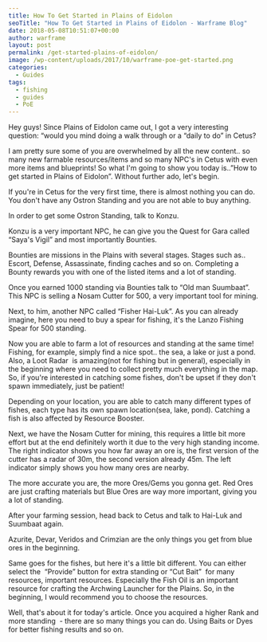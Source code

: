 ```yaml
---
title: How To Get Started in Plains of Eidolon
seoTitle: "How To Get Started in Plains of Eidolon - Warframe Blog"
date: 2018-05-08T10:51:07+00:00
author: warframe
layout: post
permalink: /get-started-plains-of-eidolon/
image: /wp-content/uploads/2017/10/warframe-poe-get-started.png
categories:
  - Guides
tags:
  - fishing
  - guides
  - PoE
---
```

Hey guys! Since Plains of Eidolon came out, I got a very interesting question: &#8220;would you mind doing a walk through or a &#8220;daily to do&#8221; in Cetus?

I am pretty sure some of you are overwhelmed by all the new content.. so many new farmable resources/items and so many NPC's in Cetus with even more items and blueprints! So what I'm going to show you today is..&#8221;How to get started in Plains of Eidolon&#8221;. Without further ado, let's begin.

<!--more-->

If you're in Cetus for the very first time, there is almost nothing you can do. You don't have any Ostron Standing and you are not able to buy anything.

In order to get some Ostron Standing, talk to Konzu.

Konzu is a very important NPC, he can give you the Quest for Gara called &#8220;Saya's Vigil&#8221; and most importantly Bounties.

Bounties are missions in the Plains with several stages. Stages such as.. Escort, Defense, Assassinate, finding caches and so on. Completing a Bounty rewards you with one of the listed items and a lot of standing.

Once you earned 1000 standing via Bounties talk to &#8220;Old man Suumbaat&#8221;. This NPC is selling a Nosam Cutter for 500, a very important tool for mining.

Next, to him, another NPC called &#8220;Fisher Hai-Luk&#8221;. As you can already imagine, here you need to buy a spear for fishing, it's the Lanzo Fishing Spear for 500 standing.

Now you are able to farm a lot of resources and standing at the same time! Fishing, for example, simply find a nice spot.. the sea, a lake or just a pond. Also, a Loot Radar  is amazing(not for fishing but in general), especially in the beginning where you need to collect pretty much everything in the map. So, if you're interested in catching some fishes, don't be upset if they don't spawn immediately, just be patient!

Depending on your location, you are able to catch many different types of fishes, each type has its own spawn location(sea, lake, pond). Catching a fish is also affected by Resource Booster.

Next, we have the Nosam Cutter for mining, this requires a little bit more effort but at the end definitely worth it due to the very high standing income. The right indicator shows you how far away an ore is, the first version of the cutter has a radar of 30m, the second version already 45m. The left indicator simply shows you how many ores are nearby.

The more accurate you are, the more Ores/Gems you gonna get. Red Ores are just crafting materials but Blue Ores are way more important, giving you a lot of standing.

After your farming session, head back to Cetus and talk to Hai-Luk and Suumbaat again.

Azurite, Devar, Veridos and Crimzian are the only things you get from blue ores in the beginning.

Same goes for the fishes, but here it's a little bit different. You can either select the  &#8220;Provide&#8221; button for extra standing or &#8220;Cut Bait&#8221;  for many resources, important resources. Especially the Fish Oil is an important resource for crafting the Archwing Launcher for the Plains. So, in the beginning, I would recommend you to choose the resources.

Well, that's about it for today's article. Once you acquired a higher Rank and more standing  - there are so many things you can do. Using Baits or Dyes for better fishing results and so on.

&nbsp;